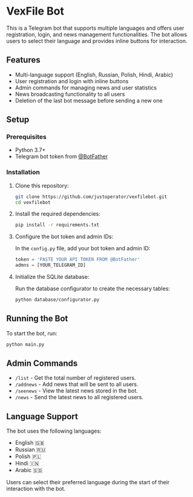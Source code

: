 # VexFile Bot

This is a Telegram bot that supports multiple languages and offers user registration, login, and news management functionalities. The bot allows users to select their language and provides inline buttons for interaction.

## Features

- Multi-language support (English, Russian, Polish, Hindi, Arabic)
- User registration and login with inline buttons
- Admin commands for managing news and user statistics
- News broadcasting functionality to all users
- Deletion of the last bot message before sending a new one

## Setup

### Prerequisites

- Python 3.7+
- Telegram bot token from [@BotFather](https://t.me/BotFather)

### Installation

1. Clone this repository:

   ```bash
   git clone https://github.com/justoperator/vexfilebot.git
   cd vexfilebot

2. Install the required dependencies:

   ```bash
   pip install -r requirements.txt

3. Configure the bot token and admin IDs:

   In the `config.py` file, add your bot token and admin ID:

   ```python
   token = 'PASTE YOUR API TOKEN FROM @BotFather'
   admns = [YOUR_TELEGRAM_ID]

4. Initialize the SQLite database:

   Run the database configurator to create the necessary tables:

   ```bash
   python database/configurator.py

## Running the Bot

To start the bot, run:

   ```bash
   python main.py
   ```

## Admin Commands

- `/list` - Get the total number of registered users.
- `/addnews` - Add news that will be sent to all users.
- `/seenews` - View the latest news stored in the bot.
- `/news` - Send the latest news to all registered users.

## Language Support

The bot uses the following languages:

- English 🇬🇧
- Russian 🇷🇺
- Polish 🇵🇱
- Hindi 🇮🇳
- Arabic 🇸🇩

Users can select their preferred language during the start of their interaction with the bot.
